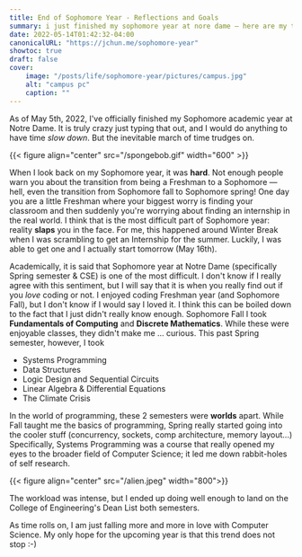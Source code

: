 ```yaml
---
title: End of Sophomore Year - Reflections and Goals
summary: i just finished my sophomore year at nore dame — here are my thoughts.
date: 2022-05-14T01:42:32-04:00
canonicalURL: "https://jchun.me/sophomore-year"
showtoc: true
draft: false
cover:
    image: "/posts/life/sophomore-year/pictures/campus.jpg"
    alt: "campus pc"
    caption: ""
---
```



As of May 5th, 2022, I've officially finished my Sophomore academic year at Notre Dame. It is truly crazy just typing that out, and I would do anything to have time _slow down_. But the inevitable march of time trudges on.

{{< figure align="center" src="/spongebob.gif" width="600" >}}

When I look back on my Sophomore year, it was **hard**. Not enough people warn you about the transition from being a Freshman to a Sophomore — hell, even the transition from Sophomore fall to Sophomore spring! One day you are a little Freshman where your biggest worry is finding your classroom and then suddenly you're worrying about finding an internship in the real world. I think that is the most difficult part of Sophomore year: reality **slaps** you in the face. For me, this happened around Winter Break when I was scrambling to get an Internship for the summer. Luckily, I was able to get one and I actually start tomorrow (May 16th).

Academically, it is said that Sophomore year at Notre Dame (specifically Spring semester & CSE) is one of the most difficult. I don't know if I really agree with this sentiment, but I will say that it is when you really find out if you _love_ coding or not. I enjoyed coding Freshman year (and Sophomore Fall), but I don't know if I would say I loved it. I think this can be boiled down to the fact that I just didn't really know enough. Sophomore Fall I took **Fundamentals of Computing** and **Discrete Mathematics**. While these were enjoyable classes, they didn't make me ... curious. This past Spring semester, however, I took

- Systems Programming
- Data Structures
- Logic Design and Sequential Circuits
- Linear Algebra & Differential Equations
- The Climate Crisis

In the world of programming, these 2 semesters were **worlds** apart. While Fall taught me the basics of programming, Spring really started going into the cooler stuff (concurrency, sockets, comp architecture, memory layout...) Specifically, Systems Programming was a course that really opened my eyes to the broader field of Computer Science; it led me down rabbit-holes of self research.

{{< figure align="center" src="/alien.jpeg" width="800">}}

The workload was intense, but I ended up doing well enough to land on the College of Engineering's Dean List both semesters.

As time rolls on, I am just falling more and more in love with Computer Science. My only hope for the upcoming year is that this trend does not stop :-)
